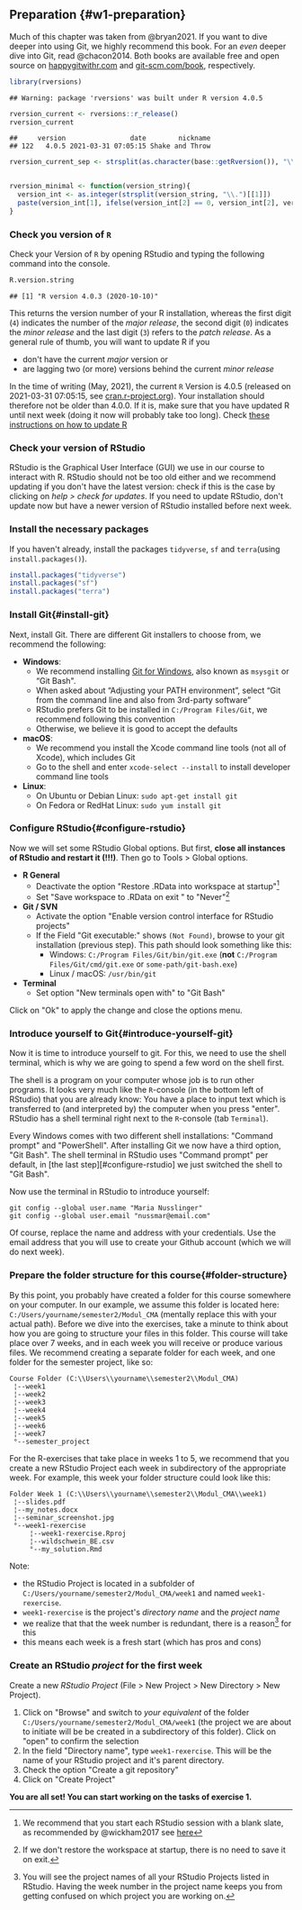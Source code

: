 ## Preparation {#w1-preparation}

Much of this chapter was taken from @bryan2021. If you want to dive deeper into using Git, we highly recommend this book. For an *even* deeper dive into Git, read @chacon2014. Both books are available free and open source on [happygitwithr.com](https://happygitwithr.com/) and [git-scm.com/book](https://git-scm.com/book/), respectively. 


```r
library(rversions)
```

```
## Warning: package 'rversions' was built under R version 4.0.5
```

```r
rversion_current <- rversions::r_release()
rversion_current
```

```
##     version                date        nickname
## 122   4.0.5 2021-03-31 07:05:15 Shake and Throw
```

```r
rversion_current_sep <- strsplit(as.character(base::getRversion()), "\\.")[[1]]


rversion_minimal <- function(version_string){
  version_int <- as.integer(strsplit(version_string, "\\.")[[1]])
  paste(version_int[1], ifelse(version_int[2] == 0, version_int[2], version_int[2]-1), 0,sep = ".")
}
```


### Check you version of `R`

Check your Version of `R` by opening RStudio and typing the following command into the console. 


```r
R.version.string
```

```
## [1] "R version 4.0.3 (2020-10-10)"
```

This returns the version number of your R installation, whereas the first digit (`4`) indicates the number of the *major release*, the second digit  (`0`) indicates the *minor release* and the last digit (`3`) refers to the *patch release*. As a general rule of thumb, you will want to update R if you

- don't have the current *major* version or
- are lagging two (or more) versions behind the current *minor release*

In the time of writing (May, 2021), the current `R` Version is 4.0.5 (released on 2021-03-31 07:05:15, see [cran.r-project.org](https://cran.r-project.org/)). Your installation should therefore not be older than 4.0.0. If it is, make sure that you have updated R until next week (doing it now will probably take too long). Check [these instructions on how to update R](https://www.linkedin.com/pulse/3-methods-update-r-rstudio-windows-mac-woratana-ngarmtrakulchol/)


### Check your version of RStudio

RStudio is the Graphical User Interface (GUI) we use in our course to interact with R. RStudio should not be too old either and we recommend updating if you don't have the latest version: check if this is the case by clicking on *help > check for updates*. If you need to update RStudio, don't update now but have a newer version of RStudio installed before next week. 


### Install the necessary packages

If you haven't already, install the packages `tidyverse`, `sf` and `terra`(using `install.packages()`). 


```r
install.packages("tidyverse")
install.packages("sf")
install.packages("terra")
```


### Install Git{#install-git}

Next, install Git. There are different Git installers to choose from, we recommend the following:

<!-- If you are not sure whether you already have Git installed or not, you can verify this by typing `git --version` in the terminal. If this command returns a version number you have Git installed already and might only need to update it. If this command returns `git: command not found` (or something similar), you will need to install Git first. -->


- **Windows**: 
  - We recommend installing [Git for Windows](https://gitforwindows.org/), also known as `msysgit` or “Git Bash". 
  - When asked about “Adjusting your PATH environment”, select “Git from the command line and also from 3rd-party software”
  - RStudio prefers Git to be installed in `C:/Program Files/Git`, we recommend following this convention
  - Otherwise, we believe it is good to accept the defaults
- **macOS**:  
  - We recommend you install the Xcode command line tools (not all of Xcode), which includes Git
  - Go to the shell and enter `xcode-select --install` to install developer command line tools
- **Linux**: 
  - On Ubuntu or Debian Linux: `sudo apt-get install git`
  - On Fedora or RedHat Linux: `sudo yum install git`
  


### Configure RStudio{#configure-rstudio}

Now we will set some RStudio Global options. But first, **close all instances of RStudio and restart it (!!!)**. Then go to Tools > Global options. 

- **R General**
  - Deactivate the option "Restore .RData into workspace at startup"[^restore]
  - Set "Save workspace to .RData on exit " to "Never"[^saveworkspace]
- **Git / SVN**
  - Activate the option "Enable version control interface for RStudio projects"
  - If the Field "Git executable:" shows `(Not Found)`, browse to your git installation (previous step). This path should look something like this:
    - Windows: `C:/Program Files/Git/bin/git.exe` (**not** `C:/Program Files/Git/cmd/git.exe` or `some-path/git-bash.exe`)
    - Linux / macOS: `/usr/bin/git`
- **Terminal**
  - Set option "New terminals open with" to "Git Bash" 
  
Click on "Ok" to apply the change and close the options menu.

[^restore]: We recommend that you start each RStudio session with a blank slate, as recommended by @wickham2017 see [here](https://r4ds.had.co.nz/workflow-projects.html)
[^saveworkspace]: If we don't restore the workspace at startup, there is no need to save it on exit.



### Introduce yourself to Git{#introduce-yourself-git}

Now it is time to introduce yourself to git. For this, we need to use the shell terminal, which is why we are going to spend a few word on the shell first. 

The shell is a program on your computer whose job is to run other programs. It looks very much like the `R`-console (in the bottom left of RStudio) that you are already know: You have a place to input text which is transferred to (and interpreted by) the computer when you press "enter". RStudio has a shell terminal right next to the `R`-console (tab `Terminal`).

Every Windows comes with two different shell installations: "Command prompt" and "PowerShell". After installing Git we now have a third option, "Git Bash". The shell terminal in RStudio uses "Command prompt" per default, in [the last step][#configure-rstudio] we just switched the shell to "Git Bash".

Now use the terminal in RStudio to introduce yourself:

```
git config --global user.name "Maria Nusslinger"
git config --global user.email "nussmar@email.com"
```

Of course, replace the name and address with your credentials. Use the email address that you will use to create your Github account (which we will do next week).



### Prepare the folder structure for this course{#folder-structure}




By this point, you probably have created a folder for this course somewhere on your computer. In our example, we assume this folder is located here: `C:/Users/yourname/semester2/Modul_CMA` (mentally replace this with your actual path). Before we dive into the exercises, take a minute to think about how you are going to structure your files in this folder. This course will take place over 7 weeks, and in each week you will receive or produce various files. We recommend creating a separate folder for each week, and one folder for the semester project, like so:





```
Course Folder (C:\\Users\\yourname\\semester2\\Modul_CMA)
 ¦--week1                                                
 ¦--week2                                                
 ¦--week3                                                
 ¦--week4                                                
 ¦--week5                                                
 ¦--week6                                                
 ¦--week7                                                
 °--semester_project 
```


For the R-exercises that take place in weeks 1 to 5, we recommend that you create a new RStudio Project each week in subdirectory of the appropriate week. For example, this week your folder structure could look like this: 





```
Folder Week 1 (C:\\Users\\yourname\\semester2\\Modul_CMA\\week1)
 ¦--slides.pdf                                                  
 ¦--my_notes.docx                                               
 ¦--seminar_screenshot.jpg                                      
 °--week1-rexercise                                             
     ¦--week1-rexercise.Rproj                                   
     ¦--wildschwein_BE.csv                                      
     °--my_solution.Rmd   
```


Note: 

- the RStudio Project is located in a subfolder of `C:/Users/yourname/semester2/Modul_CMA/week1` and named `week1-rexercise`.
- `week1-rexercise` is the project's *directory name* and the *project name*
- we realize that that the week number is redundant, there is a reason[^redundancy] for this
- this means each week is a fresh start (which has pros and cons)

[^redundancy]: You will see the project names of all your RStudio Projects listed in RStudio. Having the week number in the project name keeps you from getting confused on which project you are working on.


### Create an RStudio *project* for the first week


Create a new *RStudio Project* (File > New Project > New Directory > New Project). 

1. Click on "Browse" and switch to *your equivalent* of the folder `C:/Users/yourname/semester2/Modul_CMA/week1` (the project we are about to initiate will be be created in a subdirectory of this folder). Click on "open" to confirm the selection
2. In the field "Directory name", type `week1-rexercise`. This will be the name of your RStudio project and it's parent directory.
3. Check the option "Create a git repository"
4. Click on "Create Project"


**You are all set! You can start working on the tasks of exercise 1.**    

<!-- Create a new .R (or .Rmd) File and divide it into the sections necessary in a classical Data Science workflow. In .R Files, "Sections" can be created within RStudio by adding Comments (`#`) with at least 4 trailing dashes, equal, or pound signs ( `-`, `=`,`#`). In .Rmd Files, their are created with leading pound signs (`#`). -->

<!-- Sections allow code folding (try clicking on the small triangle next to the line number) and facilitate navigation (try the shortcut: `Shift`+`Alt`+`J`). We recommend following sections: -->

<!-- - Loading environment / libraries -->
<!-- - Data import -->
<!-- - Data cleansing -->
<!-- - Data analysis and visualization -->





















